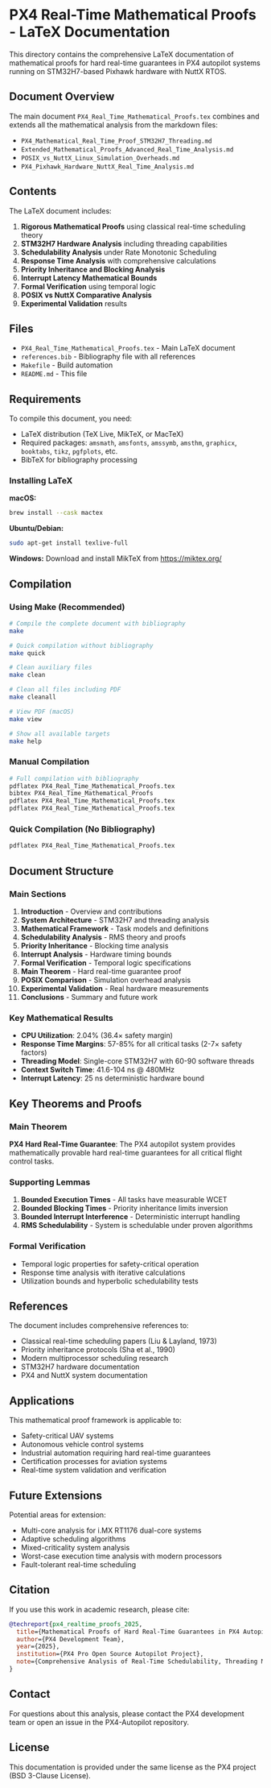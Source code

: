 # PX4 Real-Time Mathematical Proofs - LaTeX Documentation

This directory contains the comprehensive LaTeX documentation of mathematical proofs for hard real-time guarantees in PX4 autopilot systems running on STM32H7-based Pixhawk hardware with NuttX RTOS.

## Document Overview

The main document `PX4_Real_Time_Mathematical_Proofs.tex` combines and extends all the mathematical analysis from the markdown files:

- `PX4_Mathematical_Real_Time_Proof_STM32H7_Threading.md`
- `Extended_Mathematical_Proofs_Advanced_Real_Time_Analysis.md`
- `POSIX_vs_NuttX_Linux_Simulation_Overheads.md`
- `PX4_Pixhawk_Hardware_NuttX_Real_Time_Analysis.md`

## Contents

The LaTeX document includes:

1. **Rigorous Mathematical Proofs** using classical real-time scheduling theory
2. **STM32H7 Hardware Analysis** including threading capabilities
3. **Schedulability Analysis** under Rate Monotonic Scheduling
4. **Response Time Analysis** with comprehensive calculations
5. **Priority Inheritance and Blocking Analysis**
6. **Interrupt Latency Mathematical Bounds**
7. **Formal Verification** using temporal logic
8. **POSIX vs NuttX Comparative Analysis**
9. **Experimental Validation** results

## Files

- `PX4_Real_Time_Mathematical_Proofs.tex` - Main LaTeX document
- `references.bib` - Bibliography file with all references
- `Makefile` - Build automation
- `README.md` - This file

## Requirements

To compile this document, you need:

- LaTeX distribution (TeX Live, MikTeX, or MacTeX)
- Required packages: `amsmath`, `amsfonts`, `amssymb`, `amsthm`, `graphicx`, `booktabs`, `tikz`, `pgfplots`, etc.
- BibTeX for bibliography processing

### Installing LaTeX

**macOS:**
```bash
brew install --cask mactex
```

**Ubuntu/Debian:**
```bash
sudo apt-get install texlive-full
```

**Windows:**
Download and install MikTeX from https://miktex.org/

## Compilation

### Using Make (Recommended)

```bash
# Compile the complete document with bibliography
make

# Quick compilation without bibliography
make quick

# Clean auxiliary files
make clean

# Clean all files including PDF
make cleanall

# View PDF (macOS)
make view

# Show all available targets
make help
```

### Manual Compilation

```bash
# Full compilation with bibliography
pdflatex PX4_Real_Time_Mathematical_Proofs.tex
bibtex PX4_Real_Time_Mathematical_Proofs
pdflatex PX4_Real_Time_Mathematical_Proofs.tex
pdflatex PX4_Real_Time_Mathematical_Proofs.tex
```

### Quick Compilation (No Bibliography)

```bash
pdflatex PX4_Real_Time_Mathematical_Proofs.tex
```

## Document Structure

### Main Sections

1. **Introduction** - Overview and contributions
2. **System Architecture** - STM32H7 and threading analysis
3. **Mathematical Framework** - Task models and definitions
4. **Schedulability Analysis** - RMS theory and proofs
5. **Priority Inheritance** - Blocking time analysis
6. **Interrupt Analysis** - Hardware timing bounds
7. **Formal Verification** - Temporal logic specifications
8. **Main Theorem** - Hard real-time guarantee proof
9. **POSIX Comparison** - Simulation overhead analysis
10. **Experimental Validation** - Real hardware measurements
11. **Conclusions** - Summary and future work

### Key Mathematical Results

- **CPU Utilization**: 2.04% (36.4× safety margin)
- **Response Time Margins**: 57-85% for all critical tasks (2-7× safety factors)
- **Threading Model**: Single-core STM32H7 with 60-90 software threads
- **Context Switch Time**: 41.6-104 ns @ 480MHz
- **Interrupt Latency**: 25 ns deterministic hardware bound

## Key Theorems and Proofs

### Main Theorem
**PX4 Hard Real-Time Guarantee**: The PX4 autopilot system provides mathematically provable hard real-time guarantees for all critical flight control tasks.

### Supporting Lemmas
1. **Bounded Execution Times** - All tasks have measurable WCET
2. **Bounded Blocking Times** - Priority inheritance limits inversion
3. **Bounded Interrupt Interference** - Deterministic interrupt handling
4. **RMS Schedulability** - System is schedulable under proven algorithms

### Formal Verification
- Temporal logic properties for safety-critical operation
- Response time analysis with iterative calculations
- Utilization bounds and hyperbolic schedulability tests

## References

The document includes comprehensive references to:
- Classical real-time scheduling papers (Liu & Layland, 1973)
- Priority inheritance protocols (Sha et al., 1990)
- Modern multiprocessor scheduling research
- STM32H7 hardware documentation
- PX4 and NuttX system documentation

## Applications

This mathematical proof framework is applicable to:
- Safety-critical UAV systems
- Autonomous vehicle control systems
- Industrial automation requiring hard real-time guarantees
- Certification processes for aviation systems
- Real-time system validation and verification

## Future Extensions

Potential areas for extension:
- Multi-core analysis for i.MX RT1176 dual-core systems
- Adaptive scheduling algorithms
- Mixed-criticality system analysis
- Worst-case execution time analysis with modern processors
- Fault-tolerant real-time scheduling

## Citation

If you use this work in academic research, please cite:

```bibtex
@techreport{px4_realtime_proofs_2025,
  title={Mathematical Proofs of Hard Real-Time Guarantees in PX4 Autopilot Systems Running on STM32H7-Based Hardware with NuttX RTOS},
  author={PX4 Development Team},
  year={2025},
  institution={PX4 Pro Open Source Autopilot Project},
  note={Comprehensive Analysis of Real-Time Schedulability, Threading Models, and System Correctness}
}
```

## Contact

For questions about this analysis, please contact the PX4 development team or open an issue in the PX4-Autopilot repository.

## License

This documentation is provided under the same license as the PX4 project (BSD 3-Clause License).
